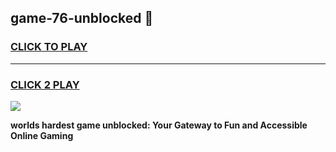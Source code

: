 
## game-76-unblocked 👋
<h3>
<a href="https://premium.freeplayer.one?title=game-76-unblocked&ref=14F">CLICK TO PLAY</a></h3>
<hr>

<h3>
<a href="https://premium.freeplayer.one?title=game-76-unblocked&ref=14F">CLICK 2 PLAY</a>
  
</h3>

<a href="https://premium.freeplayer.one?title=game-76-unblocked&ref=12F/"><img src="https://clearcache.store/games.png"></a>


**worlds hardest game unblocked: Your Gateway to Fun and Accessible Online Gaming**
